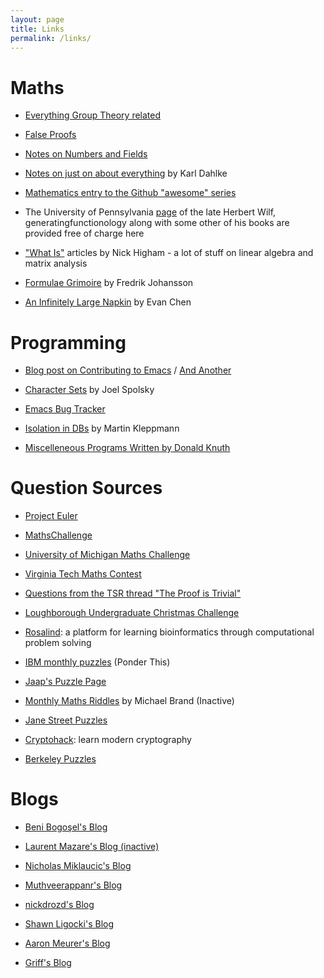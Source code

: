 ```yaml
---
layout: page
title: Links
permalink: /links/
---
```


# Maths

* <a href="https://groupprops.subwiki.org/wiki/Main_Page">Everything Group Theory related</a>

* <a href="https://www.math.toronto.edu/mathnet/falseProofs/">False Proofs</a>

* <a href="https://crypto.stanford.edu/pbc/notes/numberfield/">Notes on Numbers and Fields</a>

* <a href="http://book.mathreference.com/">Notes on just on about everything</a> by Karl Dahlke

* <a href="https://github.com/rossant/awesome-math">Mathematics entry to the Github "awesome" series</a>

* The University of Pennsylvania <a href="https://www2.math.upenn.edu/~wilf/">page</a> of the late Herbert Wilf, generatingfunctionology along with some other of his books are provided free of charge here

* <a href="https://nhigham.com/index-of-what-is-articles/">"What Is"</a> articles by Nick Higham - a lot of stuff on linear algebra and matrix analysis

* <a href="https://fungrim.org/">Formulae Grimoire</a> by Fredrik Johansson

* <a href="https://venhance.github.io/napkin/Napkin.pdf">An Infinitely Large Napkin</a> by Evan Chen

# Programming

* <a href="https://www.fosskers.ca/en/blog/contributing-to-emacs">Blog post on Contributing to Emacs</a> / <a href="https://archive.casouri.cat/note/2020/contributing-to-emacs/#org2f80ace">And Another</a>

* <a href="https://www.joelonsoftware.com/2003/10/08/the-absolute-minimum-every-software-developer-absolutely-positively-must-know-about-unicode-and-character-sets-no-excuses/">Character Sets</a> by Joel Spolsky

* <a href="https://debbugs.gnu.org/cgi/pkgreport.cgi?bug-rev=on;package=emacs">Emacs Bug Tracker</a> 

* <a href="https://martin.kleppmann.com/2014/11/25/hermitage-testing-the-i-in-acid.html">Isolation in DBs</a> by Martin Kleppmann

* <a href="https://cs.stanford.edu/~knuth/programs.html">Miscelleneous Programs Written by Donald Knuth</a> 

# Question Sources

* <a href="https://projecteuler.net/">Project Euler</a>

* <a href="https://mathschallenge.net/archive">MathsChallenge</a>

* <a href="https://lsa.umich.edu/math/undergraduates/extracurricular-activities/competitions/undergraduate-mathematics-competition.html">University of Michigan Maths Challenge</a>

* <a href="https://intranet.math.vt.edu/people/plinnell/Vtregional/">Virginia Tech Maths Contest</a>

* <a href="https://github.com/LaurenceWarne/the-proof-is-trivial-parse/blob/master/lots-of-questions.pdf">Questions from the TSR thread "The Proof is Trivial"</a>

* <a href="https://www.lboro.ac.uk/departments/maths/undergraduate/ug-christmas-challenge/">Loughborough Undergraduate Christmas Challenge</a>

* <a href="http://rosalind.info/about/">Rosalind</a>: a platform for learning bioinformatics through computational problem solving

* <a href="http://www.research.ibm.com/haifa/ponderthis/index.shtml">IBM monthly puzzles</a> (Ponder This)

* <a href="https://www.jaapsch.net/puzzles/">Jaap's Puzzle Page</a> 

* <a href="https://www.brand.site.co.il/riddles/usingyourhead.html">Monthly Maths Riddles</a> by Michael Brand (Inactive)

* <a href="https://www.janestreet.com/puzzles/">Jane Street Puzzles</a>

* <a href="https://cryptohack.org">Cryptohack</a>: learn modern cryptography

* <a href="https://www.ocf.berkeley.edu/~wwu/riddles/intro.shtml">Berkeley Puzzles</a>

# Blogs

* <a href="https://mathproblems123.wordpress.com/">Beni Bogoşel's Blog</a>

* <a href="http://laurentmazare.github.io/index.html">Laurent Mazare's Blog (inactive)</a>

* <a href="https://nicholas-miklaucic.github.io/">Nicholas Miklaucic's Blog</a>

* <a href="http://am-just-a-nobody.blogspot.com/">Muthveerappanr's Blog</a>

* <a href="https://nickdrozd.github.io/">nickdrozd's Blog</a>

* <a href="https://www.sligocki.com/">Shawn Ligocki's Blog</a>

* <a href="https://www.asmeurer.com/blog">Aaron Meurer's Blog</a>

* <a href="https://gbroxey.github.io/blog/">Griff's Blog</a>
